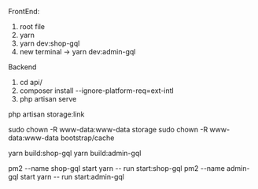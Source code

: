 FrontEnd:
1. root file
2. yarn
3. yarn dev:shop-gql
4. new terminal -> yarn dev:admin-gql


Backend
1. cd api/
2. composer install --ignore-platform-req=ext-intl
3. php artisan serve



php artisan storage:link

sudo chown -R www-data:www-data storage
sudo chown -R www-data:www-data bootstrap/cache

yarn build:shop-gql
yarn build:admin-gql

pm2 --name shop-gql start yarn -- run start:shop-gql
pm2 --name admin-gql start yarn -- run start:admin-gql